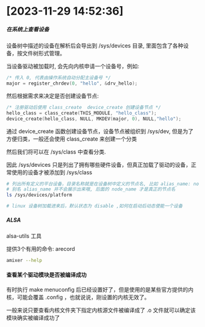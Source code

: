 

# [2023-11-29 14:52:36]

##### 在系统上查看设备

设备树中描述的设备在解析后会导出到 /sys/devices 目录, 里面包含了各种设备，按文件树形式管理。

当设备驱动被加载时, 会先向内核申请一个设备号，例如:

```c
/* 传入 0, 代表由操作系统自动分配主设备号 */
major = register_chrdev(0, "hello", &drv_hello);
```

然后根据需求来决定是否创建设备节点:

```c
/* 注册驱动后使用 class_create  device_create 创建设备节点 */
hello_class = class_create(THIS_MODULE, "hello_class");
device_create(hello_class, NULL, MKDEV(major, 0), NULL,"hello");
```

通过 device_create 函数创建设备节点，设备节点被组织到 /sys/dev, 但是为了方便归类，一般还会使用 class_create 来创建一个分类

然后我们将可以在 /sys/class 中查看分类. 

因此 /sys/devices 只是列出了拥有哪些硬件设备，但真正加载了驱动的设备，正常使用的设备才被添加到 /sys/class

```sh
# 列出所有定义的平台设备，目录名称就是在设备树中定义的节点名, 比如 alias_name: node_name { }
# 别名 alias_name 并不会展示出来哦, 后面的 node_name 才是真正的节点名
ls /sys/devices/platform

# linux 设备树加载进来后，默认状态为 disable ,如何在启动后动态使能一个设备
```

##### ALSA

alsa-utils 工具

提供3个有用的命令: arecord

```sh
amixer --help
```

#### 查看某个驱动模块是否被编译成功

有时执行 make menuconfig 后已经设置好了，但是使用的是某些官方提供的内核，可能会覆盖 .config ，也就说说，刚设置的内核无效了。

一般来说只要查看内核文件夹下指定内核源文件被编译成了 .o 文件就可以确定该模块确实被编译成功了

